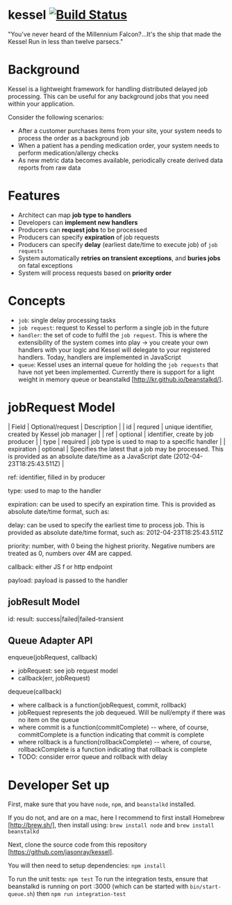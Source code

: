 # kessel [![Build Status](https://travis-ci.org/jasonray/kessel.svg?branch=master)](https://travis-ci.org/jasonray/kessel)

"You've never heard of the Millennium Falcon?…It's the ship that made the Kessel Run in less than twelve parsecs."

# Background
Kessel is a lightweight framework for handling distributed delayed job processing.  This can be useful for any background jobs that you need within your application.

Consider the following scenarios:
- After a customer purchases items from your site, your system needs to process the order as a background job
- When a patient has a pending medication order, your system needs to perform medication/allergy checks
- As new metric data becomes available, periodically create derived data reports from raw data

# Features
- Architect can map **job type to handlers**
- Developers can **implement new handlers**
- Producers can **request jobs** to be processed
- Producers can specify **expiration** of job requests
- Producers can specify **delay** (earliest date/time to execute job) of `job requests`
- System automatically **retries on transient exceptions**, and **buries jobs** on fatal exceptions
- System will process requests based on **priority order**

# Concepts
- `job`: single delay processing tasks
- `job request`: request to Kessel to perform a single job in the future
- `handler`: the set of code to fulfil the `job request`.  This is where the extensibility of the system comes into play -> you create your own handlers with your logic and Kessel will delegate to your registered handlers.  Today, handlers are implemented in JavaScript
- `queue`: Kessel uses an internal queue for holding the `job requests` that have not yet been implemented.  Currently there is support for a light weight in memory queue or beanstalkd [http://kr.github.io/beanstalkd/].

# jobRequest Model

| Field | Optional/request | Description |
| id | requred | unique identifier, created by Kessel job manager |
| ref | optional | identifier, create by job producer |
| type | required | job type is used to map to a specific handler |
| expiration | optional | Specifies the latest that a job may be processed.  This is provided as an absolute date/time as a JavaScript date (2012-04-23T18:25:43.511Z) |

ref: identifier, filled in by producer

type: used to map to the handler

expiration: can be used to specify an expiration time.  This is provided as absolute date/time format, such as: 

delay: can be used to specify the earliest time to process job.  This is provided as absolute date/time format, such as: 2012-04-23T18:25:43.511Z

priority: number, with 0 being the highest priority.  Negative numbers are treated as 0, numbers over 4M are capped.

callback: either JS f or http endpoint

payload: payload is passed to the handler

jobResult Model
---------------
id: 
result: success|failed|failed-transient


Queue Adapter API
-----------------
enqueue(jobRequest, callback)
- jobRequest: see job request model
- callback(err, jobRequest)

dequeue(callback)
- where callback is a function(jobRequest, commit, rollback)
- jobRequest represents the job dequeued.  Will be null/empty if there was no item on the queue
- where commit is a function(commitComplete)
-- where, of course, commitComplete is a function indicating that commit is complete
- where rollback is a function(rollbackComplete)
-- where, of course, rollbackComplete is a function indicating that rollback is complete
- TODO: consider error queue and rollback with delay

# Developer Set up
First, make sure that you have `node`, `npm`, and `beanstalkd` installed.

If you do not, and are on a mac, here I recommend to first install Homebrew [http://brew.sh/], then install using: `brew install node` and `brew install beanstalkd`

Next, clone the source code from this repository [https://github.com/jasonray/kessel].

You will then need to setup dependencies: `npm install`

To run the unit tests: `npm test`
To run the integration tests, ensure that beanstalkd is running on port :3000 (which can be started with `bin/start-queue.sh`) then `npm run integration-test`


